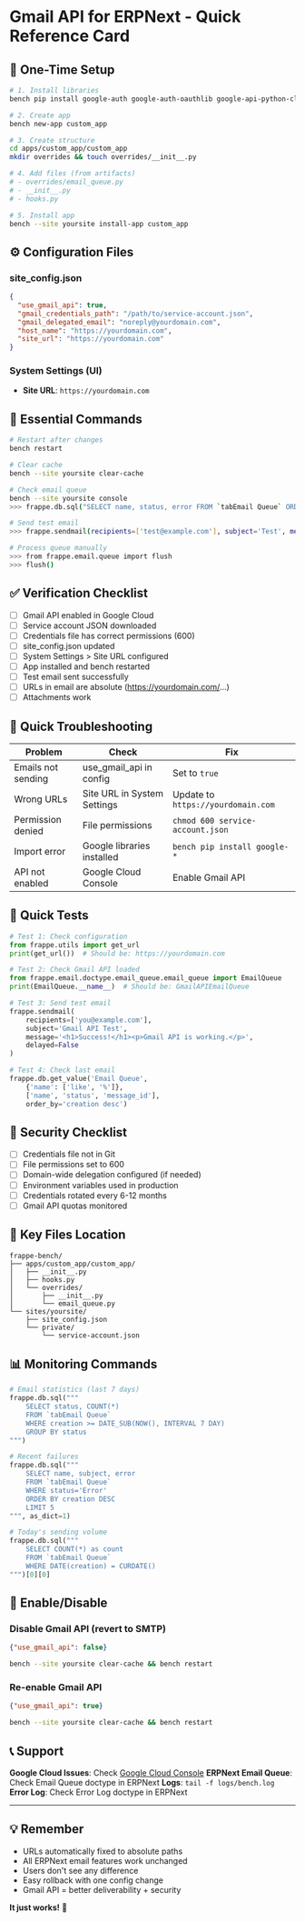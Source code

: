 # Gmail API for ERPNext - Quick Reference Card

## 🚀 One-Time Setup

```bash
# 1. Install libraries
bench pip install google-auth google-auth-oauthlib google-api-python-client

# 2. Create app
bench new-app custom_app

# 3. Create structure
cd apps/custom_app/custom_app
mkdir overrides && touch overrides/__init__.py

# 4. Add files (from artifacts)
# - overrides/email_queue.py
# - __init__.py
# - hooks.py

# 5. Install app
bench --site yoursite install-app custom_app
```

## ⚙️ Configuration Files

### site_config.json
```json
{
  "use_gmail_api": true,
  "gmail_credentials_path": "/path/to/service-account.json",
  "gmail_delegated_email": "noreply@yourdomain.com",
  "host_name": "https://yourdomain.com",
  "site_url": "https://yourdomain.com"
}
```

### System Settings (UI)
- **Site URL**: `https://yourdomain.com`

## 🔧 Essential Commands

```bash
# Restart after changes
bench restart

# Clear cache
bench --site yoursite clear-cache

# Check email queue
bench --site yoursite console
>>> frappe.db.sql("SELECT name, status, error FROM `tabEmail Queue` ORDER BY creation DESC LIMIT 10", as_dict=1)

# Send test email
>>> frappe.sendmail(recipients=['test@example.com'], subject='Test', message='Testing', delayed=False)

# Process queue manually
>>> from frappe.email.queue import flush
>>> flush()
```

## ✅ Verification Checklist

- [ ] Gmail API enabled in Google Cloud
- [ ] Service account JSON downloaded
- [ ] Credentials file has correct permissions (600)
- [ ] site_config.json updated
- [ ] System Settings > Site URL configured
- [ ] App installed and bench restarted
- [ ] Test email sent successfully
- [ ] URLs in email are absolute (https://yourdomain.com/...)
- [ ] Attachments work

## 🐛 Quick Troubleshooting

| Problem | Check | Fix |
|---------|-------|-----|
| Emails not sending | use_gmail_api in config | Set to `true` |
| Wrong URLs | Site URL in System Settings | Update to `https://yourdomain.com` |
| Permission denied | File permissions | `chmod 600 service-account.json` |
| Import error | Google libraries installed | `bench pip install google-*` |
| API not enabled | Google Cloud Console | Enable Gmail API |

## 📝 Quick Tests

```python
# Test 1: Check configuration
from frappe.utils import get_url
print(get_url())  # Should be: https://yourdomain.com

# Test 2: Check Gmail API loaded
from frappe.email.doctype.email_queue.email_queue import EmailQueue
print(EmailQueue.__name__)  # Should be: GmailAPIEmailQueue

# Test 3: Send test email
frappe.sendmail(
    recipients=['you@example.com'],
    subject='Gmail API Test',
    message='<h1>Success!</h1><p>Gmail API is working.</p>',
    delayed=False
)

# Test 4: Check last email
frappe.db.get_value('Email Queue',
    {'name': ['like', '%']},
    ['name', 'status', 'message_id'],
    order_by='creation desc')
```

## 🔐 Security Checklist

- [ ] Credentials file not in Git
- [ ] File permissions set to 600
- [ ] Domain-wide delegation configured (if needed)
- [ ] Environment variables used in production
- [ ] Credentials rotated every 6-12 months
- [ ] Gmail API quotas monitored

## 🎯 Key Files Location

```
frappe-bench/
├── apps/custom_app/custom_app/
│   ├── __init__.py
│   ├── hooks.py
│   └── overrides/
│       ├── __init__.py
│       └── email_queue.py
└── sites/yoursite/
    ├── site_config.json
    └── private/
        └── service-account.json
```

## 📊 Monitoring Commands

```python
# Email statistics (last 7 days)
frappe.db.sql("""
    SELECT status, COUNT(*)
    FROM `tabEmail Queue`
    WHERE creation >= DATE_SUB(NOW(), INTERVAL 7 DAY)
    GROUP BY status
""")

# Recent failures
frappe.db.sql("""
    SELECT name, subject, error
    FROM `tabEmail Queue`
    WHERE status='Error'
    ORDER BY creation DESC
    LIMIT 5
""", as_dict=1)

# Today's sending volume
frappe.db.sql("""
    SELECT COUNT(*) as count
    FROM `tabEmail Queue`
    WHERE DATE(creation) = CURDATE()
""")[0][0]
```

## 🔄 Enable/Disable

### Disable Gmail API (revert to SMTP)
```json
{"use_gmail_api": false}
```
```bash
bench --site yoursite clear-cache && bench restart
```

### Re-enable Gmail API
```json
{"use_gmail_api": true}
```
```bash
bench --site yoursite clear-cache && bench restart
```

## 📞 Support

**Google Cloud Issues**: Check [Google Cloud Console](https://console.cloud.google.com/)
**ERPNext Email Queue**: Check Email Queue doctype in ERPNext
**Logs**: `tail -f logs/bench.log`
**Error Log**: Check Error Log doctype in ERPNext

---

## 💡 Remember

- URLs automatically fixed to absolute paths
- All ERPNext email features work unchanged
- Users don't see any difference
- Easy rollback with one config change
- Gmail API = better deliverability + security

**It just works!** 🎉
